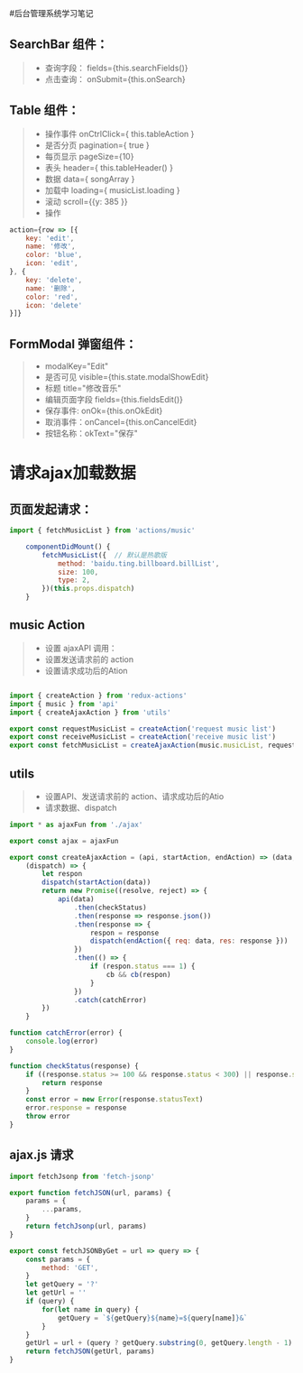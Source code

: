 #后台管理系统学习笔记

## SearchBar 组件：

>* 查询字段： fields={this.searchFields()}
>* 点击查询： onSubmit={this.onSearch}


## Table 组件：

>* 操作事件 onCtrlClick={ this.tableAction }
>* 是否分页 pagination={ true }
>* 每页显示  pageSize={10}
>* 表头 header={ this.tableHeader() }
>* 数据  data={ songArray }
>* 加载中 loading={ musicList.loading }
>* 滚动 scroll={{y: 385 }}
>* 操作 
```javascript
action={row => [{
	key: 'edit',
	name: '修改',
	color: 'blue',
	icon: 'edit',
}, {
	key: 'delete',
	name: '删除',
	color: 'red',
	icon: 'delete'
}]}
```

## FormModal 弹窗组件：

>* modalKey="Edit"
>* 是否可见 visible={this.state.modalShowEdit}
>* 标题 title="修改音乐"
>* 编辑页面字段 fields={this.fieldsEdit()}
>* 保存事件: onOk={this.onOkEdit}
>* 取消事件：onCancel={this.onCancelEdit}
>* 按钮名称：okText="保存"


# 请求ajax加载数据

## 页面发起请求：
```javascript
import { fetchMusicList } from 'actions/music'

    componentDidMount() {
        fetchMusicList({  // 默认是热歌版
            method: 'baidu.ting.billboard.billList',
            size: 100,
            type: 2,
        })(this.props.dispatch)
    }

```

## music Action
>* 设置 ajaxAPI 调用：
>* 设置发送请求前的 action
>* 设置请求成功后的Ation

```javascript

import { createAction } from 'redux-actions'
import { music } from 'api'
import { createAjaxAction } from 'utils'

export const requestMusicList = createAction('request music list')
export const receiveMusicList = createAction('receive music list')
export const fetchMusicList = createAjaxAction(music.musicList, requestMusicList, receiveMusicList)
```

## utils

>* 设置API、发送请求前的 action、请求成功后的Atio
>* 请求数据、dispatch


```javascript
import * as ajaxFun from './ajax'

export const ajax = ajaxFun

export const createAjaxAction = (api, startAction, endAction) => (data, cb) =>
    (dispatch) => {
        let respon
        dispatch(startAction(data))
        return new Promise((resolve, reject) => {
            api(data)
                .then(checkStatus)
                .then(response => response.json())
                .then(response => {
                    respon = response
                    dispatch(endAction({ req: data, res: response }))
                })
                .then(() => {
                    if (respon.status === 1) {
                        cb && cb(respon)
                    }
                })
                .catch(catchError)
        })
    }

function catchError(error) {
    console.log(error)
}

function checkStatus(response) {
    if ((response.status >= 100 && response.status < 300) || response.status === 500 || response.json) {
        return response
    }
    const error = new Error(response.statusText)
    error.response = response
    throw error
}
```
## ajax.js 请求

```javascript
import fetchJsonp from 'fetch-jsonp'

export function fetchJSON(url, params) {
    params = {
        ...params,
    }
    return fetchJsonp(url, params)
}

export const fetchJSONByGet = url => query => {
    const params = {
        method: 'GET',
    }
    let getQuery = '?'
    let getUrl = ''
    if (query) {
        for(let name in query) {
            getQuery = `${getQuery}${name}=${query[name]}&`
        }
    }
    getUrl = url + (query ? getQuery.substring(0, getQuery.length - 1) : '')
    return fetchJSON(getUrl, params)
}
```




